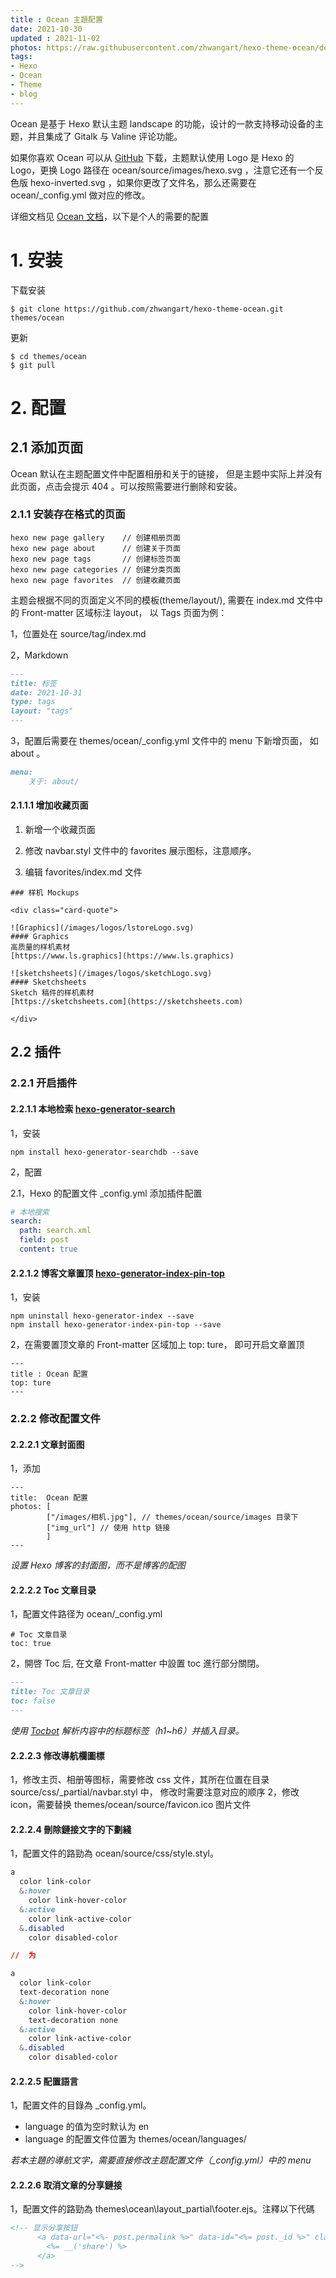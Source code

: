 ```yaml
---
title : Ocean 主題配置
date: 2021-10-30
updated : 2021-11-02
photos: https://raw.githubusercontent.com/zhwangart/hexo-theme-ocean/develop/screenshots/hexo-theme-ocean.jpg
tags:
- Hexo
- Ocean
- Theme
- blog
---
```


Ocean 是基于 Hexo 默认主题 landscape 的功能，设计的一款支持移动设备的主题，并且集成了 Gitalk 与 Valine 评论功能。

如果你喜欢 Ocean 可以从 [GitHub](https://github.com/zhwangart/hexo-theme-ocean) 下载，主题默认使用 Logo 是 Hexo 的 Logo，更换 Logo 路径在 ocean/source/images/hexo.svg ，注意它还有一个反色版 hexo-inverted.svg ，如果你更改了文件名，那么还需要在 ocean/_config.yml 做对应的修改。

详细文档见 [Ocean 文档](https://zhwangart.com/2018/11/30/Ocean/)，以下是个人的需要的配置

<!--more-->


# 1. 安装

下载安装
~~~shell
$ git clone https://github.com/zhwangart/hexo-theme-ocean.git themes/ocean
~~~

更新
~~~
$ cd themes/ocean
$ git pull
~~~

# 2. 配置

## 2.1 添加页面

Ocean 默认在主题配置文件中配置相册和关于的链接， 但是主题中实际上并没有此页面，点击会提示 404 。可以按照需要进行删除和安装。

### 2.1.1 安装存在格式的页面
~~~
hexo new page gallery    // 创建相册页面
hexo new page about      // 创建关于页面
hexo new page tags       // 创建标签页面
hexo new page categories // 创建分类页面
hexo new page favorites  // 创建收藏页面
~~~

主题会根据不同的页面定义不同的模板(theme/layout/), 需要在 index.md 文件中的 Front-matter 区域标注 layout， 以 Tags 页面为例：

1，位置处在 source/tag/index.md

2，Markdown
~~~Markdown
---
title: 标签
date: 2021-10-31
type: tags
layout: "tags"
---
~~~

3，配置后需要在 themes/ocean/_config.yml 文件中的 menu 下新增页面， 如 about 。
~~~Markdown
menu:
    关于: about/
~~~

#### 2.1.1.1 增加收藏页面

1. 新增一个收藏页面

2. 修改 navbar.styl 文件中的 favorites 展示图标，注意顺序。

3. 编辑 favorites/index.md 文件

~~~
### 样机 Mockups

<div class="card-quote">

![Graphics](/images/logos/lstoreLogo.svg)
#### Graphics
高质量的样机素材
[https://www.ls.graphics](https://www.ls.graphics)

![sketchsheets](/images/logos/sketchLogo.svg)
#### Sketchsheets
Sketch 稿件的样机素材
[https://sketchsheets.com](https://sketchsheets.com)

</div>

~~~

## 2.2  插件

### 2.2.1 开启插件

#### 2.2.1.1  本地检索 [hexo-generator-search](https://github.com/wzpan/hexo-generator-search)

1，安装

~~~
npm install hexo-generator-searchdb --save
~~~

2，配置

2.1，Hexo 的配置文件 _config.yml 添加插件配置
~~~yaml
# 本地搜索
search:
  path: search.xml
  field: post
  content: true
~~~

#### 2.2.1.2 博客文章置顶 [hexo-generator-index-pin-top](https://github.com/netcan/hexo-generator-index-pin-top)

1，安装
~~~
npm uninstall hexo-generator-index --save
npm install hexo-generator-index-pin-top --save
~~~

2，在需要置顶文章的 Front-matter 区域加上 top: ture， 即可开启文章置顶
~~~
---
title : Ocean 配置
top: ture
---
~~~

### 2.2.2 修改配置文件

#### 2.2.2.1 文章封面图

1，添加
~~~
---
title:  Ocean 配置
photos: [
        ["/images/相机.jpg"], // themes/ocean/source/images 目录下
        ["img_url"] // 使用 http 链接
        ]
---
~~~
*设置 Hexo 博客的封面图，而不是博客的配图*


#### 2.2.2.2 Toc 文章目录

1，配置文件路径为 ocean/_config.yml
~~~ymal
# Toc 文章目录
toc: true
~~~

2，開啓 Toc 后, 在文章 Front-matter 中設置 toc 進行部分關閉。
~~~markdown
---
title: Toc 文章目录
toc: false
---
~~~
*使用 [Tocbot](http://tscanlin.github.io/tocbot/) 解析内容中的标题标签（h1~h6）并插入目录。*  


#### 2.2.2.3 修改導航欄圖標

1，修改主页、相册等图标，需要修改 css 文件，其所在位置在目录 source/css/_partial/navbar.styl 中， 修改时需要注意对应的顺序
2，修改 icon，需要替换 themes/ocean/source/favicon.ico 图片文件

#### 2.2.2.4 刪除鏈接文字的下劃綫

1，配置文件的路勁為 ocean/source/css/style.styl。

~~~css
a
  color link-color
  &:hover
    color link-hover-color
  &:active
    color link-active-color
  &.disabled
    color disabled-color

//  为

a
  color link-color
  text-decoration none
  &:hover
    color link-hover-color
    text-decoration none
  &:active
    color link-active-color
  &.disabled
    color disabled-color

~~~

#### 2.2.2.5 配置語言

1，配置文件的目錄為 _config.yml。

+ language 的值为空时默认为 en
+ language 的配置文件位置为 themes/ocean/languages/

*若本主題的導航文字，需要直接修改主题配置文件（_config.yml）中的 menu*

#### 2.2.2.6 取消文章的分享鏈接

1，配置文件的路勁為 themes\ocean\layout\_partial\footer.ejs。注釋以下代碼

~~~html
<!-- 显示分享按钮
      <a data-url="<%- post.permalink %>" data-id="<%= post._id %>" class="article-share-link">
        <%= __('share') %>
      </a>
-->
~~~




